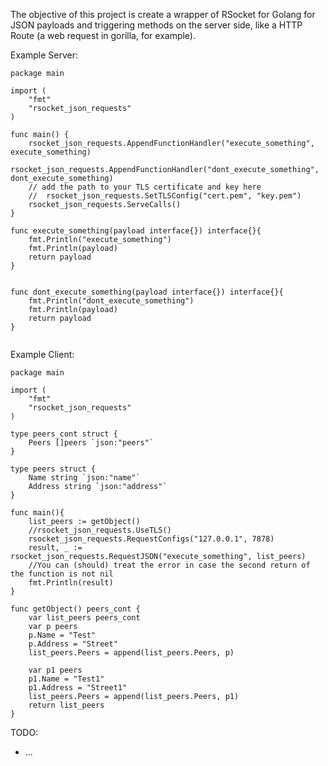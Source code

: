 The objective of this project is create a wrapper of RSocket for Golang for JSON payloads and triggering methods on the server side, like a HTTP Route (a web request in gorilla, for example).

Example Server:
```golang
package main

import (
	"fmt"
	"rsocket_json_requests"
)

func main() {
	rsocket_json_requests.AppendFunctionHandler("execute_something", execute_something)
	rsocket_json_requests.AppendFunctionHandler("dont_execute_something", dont_execute_something)
	// add the path to your TLS certificate and key here
	//	rsocket_json_requests.SetTLSConfig("cert.pem", "key.pem")
	rsocket_json_requests.ServeCalls()
}

func execute_something(payload interface{}) interface{}{
	fmt.Println("execute_something")
	fmt.Println(payload)
	return payload
}


func dont_execute_something(payload interface{}) interface{}{
	fmt.Println("dont_execute_something")
	fmt.Println(payload)
	return payload
}


```


Example Client:
```golang
package main

import (
	"fmt"
	"rsocket_json_requests"
)

type peers_cont struct {
	Peers []peers `json:"peers"`
}

type peers struct {
	Name string `json:"name"`
	Address string `json:"address"`
}

func main(){
	list_peers := getObject() 
	//rsocket_json_requests.UseTLS()
	rsocket_json_requests.RequestConfigs("127.0.0.1", 7878)
	result, _ := rsocket_json_requests.RequestJSON("execute_something", list_peers)
	//You can (should) treat the error in case the second return of the function is not nil
	fmt.Println(result)
}

func getObject() peers_cont {
	var list_peers peers_cont
	var p peers
	p.Name = "Test"
	p.Address = "Street"
	list_peers.Peers = append(list_peers.Peers, p)

	var p1 peers
	p1.Name = "Test1"
	p1.Address = "Street1"
	list_peers.Peers = append(list_peers.Peers, p1)
	return list_peers
}

```
TODO:
- ...
